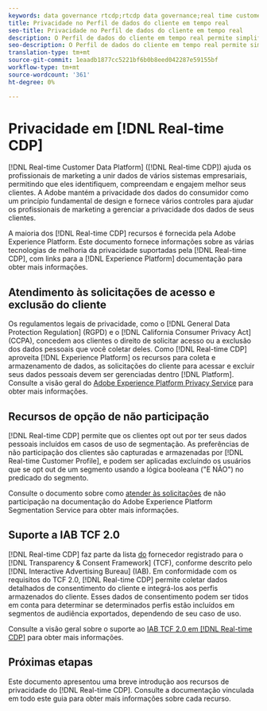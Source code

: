 ```yaml
---
keywords: data governance rtcdp;rtcdp data governance;real time customer data profile data governance;privacy rtcdp;rtcdp privacy
title: Privacidade no Perfil de dados do cliente em tempo real
seo-title: Privacidade no Perfil de dados do cliente em tempo real
description: O Perfil de dados do cliente em tempo real permite simplificar o processo de manter suas operações de dados em conformidade com as regras de privacidade.
seo-description: O Perfil de dados do cliente em tempo real permite simplificar o processo de manter suas operações de dados em conformidade com as regras de privacidade.
translation-type: tm+mt
source-git-commit: 1eaadb1877cc5221bf6b0b8eed042287e59155bf
workflow-type: tm+mt
source-wordcount: '361'
ht-degree: 0%

---
```



# Privacidade em [!DNL Real-time CDP]

[!DNL Real-time Customer Data Platform] ([!DNL Real-time CDP]) ajuda os profissionais de marketing a unir dados de vários sistemas empresariais, permitindo que eles identifiquem, compreendam e engajem melhor seus clientes. A Adobe mantém a privacidade dos dados do consumidor como um princípio fundamental de design e fornece vários controles para ajudar os profissionais de marketing a gerenciar a privacidade dos dados de seus clientes.

A maioria dos [!DNL Real-time CDP] recursos é fornecida pela Adobe Experience Platform. Este documento fornece informações sobre as várias tecnologias de melhoria da privacidade suportadas pela [!DNL Real-time CDP], com links para a [!DNL Experience Platform] documentação para obter mais informações.

## Atendimento às solicitações de acesso e exclusão do cliente

Os regulamentos legais de privacidade, como o [!DNL General Data Protection Regulation] (RGPD) e o [!DNL California Consumer Privacy Act] (CCPA), concedem aos clientes o direito de solicitar acesso ou a exclusão dos dados pessoais que você coletar deles. Como [!DNL Real-time CDP] aproveita [!DNL Experience Platform] os recursos para coleta e armazenamento de dados, as solicitações do cliente para acessar e excluir seus dados pessoais devem ser gerenciadas dentro [!DNL Platform]. Consulte a visão geral do [Adobe Experience Platform Privacy Service](../../privacy-service/home.md) para obter mais informações.

## Recursos de opção de não participação

[!DNL Real-time CDP] permite que os clientes opt out por ter seus dados pessoais incluídos em casos de uso de segmentação. As preferências de não participação dos clientes são capturadas e armazenadas por [!DNL Real-time Customer Profile], e podem ser aplicadas excluindo os usuários que se opt out de um segmento usando a lógica booleana (&quot;E NÃO&quot;) no predicado do segmento.

Consulte o documento sobre como [atender às solicitações](../../segmentation/honoring-opt-outs.md) de não participação na documentação do Adobe Experience Platform Segmentation Service para obter mais informações.

## Suporte a IAB TCF 2.0

[!DNL Real-time CDP] faz parte da lista [do](https://iabeurope.eu/vendor-list-tcf-v2-0/) fornecedor registrado para o [!DNL Transparency & Consent Framework] (TCF), conforme descrito pelo [!DNL Interactive Advertising Bureau] (IAB). Em conformidade com os requisitos do TCF 2.0, [!DNL Real-time CDP] permite coletar dados detalhados de consentimento do cliente e integrá-los aos perfis armazenados do cliente. Esses dados de consentimento podem ser tidos em conta para determinar se determinados perfis estão incluídos em segmentos de audiência exportados, dependendo de seu caso de uso.

Consulte a visão geral sobre o suporte ao [IAB TCF 2.0 em [!DNL Real-time CDP]](./iab/overview.md) para obter mais informações.

## Próximas etapas

Este documento apresentou uma breve introdução aos recursos de privacidade do [!DNL Real-time CDP]. Consulte a documentação vinculada em todo este guia para obter mais informações sobre cada recurso.